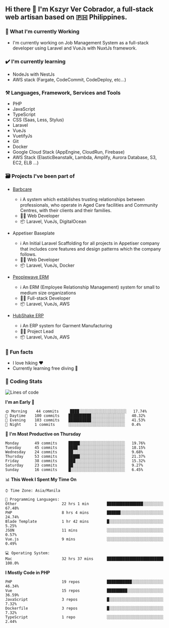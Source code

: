 ## Hi there 👋 I'm Kszyr Ver Cobrador, a full-stack web artisan based on 🇵🇭 Philippines.

### 🚀 What I'm currently Working

- I'm currently working on Job Management System as a full-stack developer using Laravel and VueJs with NuxtJs framework.

### ✔️ I'm currently learning

- NodeJs with NestJs
- AWS stack (Fargate, CodeCommit, CodeDeploy, etc...)

### ⚒️ Languages, Framework, Services and Tools
- PHP
- JavaScript
- TypeScript
- CSS (Saas, Less, Stylus)
- Laravel
- VueJs
- VuetifyJs
- Git
- Docker
- Google Cloud Stack (AppEngine, CloudRun, Firebase)
- AWS Stack (ElasticBeanstalk, Lambda, Amplify, Aurora Database, S3, EC2, ELB ...)


### 🗃 Projects I've been part of

- <a href="https://appetiser.com.au/portfolio/barbcare" target="_blank">Barbcare</a>

  - ℹ️ A system which establishes trusting relationships between professionals, who operate in Aged Care facilities and Community Centres, with their clients and their families.
  - 👨‍💻 Web Developer
  - 📦 Laravel, VueJs, DigitalOcean

- Appetiser Baseplate

  - ℹ️ An Initial Laravel Scaffolding for all projects in Appetiser company that includes core features and design patterns which the company follows.
  - 👨‍💻 Web Developer
  - 📦 Laravel, VueJs, Docker

- <a href="https://peoplewave.co" target="_blank">Peoplewave ERM</a>

  - ℹ️ An ERM (Employee Relationship Management) system for small to medium size organizations
  - 👨‍💻 Full-stack Developer
  - 📦 Laravel, VueJs, AWS

- <a href="https://www.posbang.com/garment-erp" target="_blank">HubShake ERP</a>

  - ℹ️ An ERP system for Garment Manufacturing
  - 👨‍💻 Project Lead
  - 📦 Laravel, VueJs, AWS

### 🌴 Fun facts

- I love hiking ❤️
- Currently learning free diving 🥽

### 🌟 Coding Stats

<!-- WakaTime Stats -->

<!--START_SECTION:waka-->
![Lines of code](https://img.shields.io/badge/From%20Hello%20World%20I%27ve%20Written-489371%20lines%20of%20code-blue)

**I'm an Early 🐤** 

```text
🌞 Morning    44 commits     ████░░░░░░░░░░░░░░░░░░░░░   17.74% 
🌆 Daytime    100 commits    ██████████░░░░░░░░░░░░░░░   40.32% 
🌃 Evening    103 commits    ██████████░░░░░░░░░░░░░░░   41.53% 
🌙 Night      1 commits      ░░░░░░░░░░░░░░░░░░░░░░░░░   0.4%

```
📅 **I'm Most Productive on Thursday** 

```text
Monday       49 commits     █████░░░░░░░░░░░░░░░░░░░░   19.76% 
Tuesday      45 commits     ████░░░░░░░░░░░░░░░░░░░░░   18.15% 
Wednesday    24 commits     ██░░░░░░░░░░░░░░░░░░░░░░░   9.68% 
Thursday     53 commits     █████░░░░░░░░░░░░░░░░░░░░   21.37% 
Friday       38 commits     ███░░░░░░░░░░░░░░░░░░░░░░   15.32% 
Saturday     23 commits     ██░░░░░░░░░░░░░░░░░░░░░░░   9.27% 
Sunday       16 commits     █░░░░░░░░░░░░░░░░░░░░░░░░   6.45%

```


📊 **This Week I Spent My Time On** 

```text
⌚︎ Time Zone: Asia/Manila

💬 Programming Languages: 
Other                    22 hrs 1 min        ████████████████░░░░░░░░░   67.48% 
PHP                      8 hrs 4 mins        ██████░░░░░░░░░░░░░░░░░░░   24.74% 
Blade Template           1 hr 42 mins        █░░░░░░░░░░░░░░░░░░░░░░░░   5.25% 
JSON                     11 mins             ░░░░░░░░░░░░░░░░░░░░░░░░░   0.57% 
Vue.js                   9 mins              ░░░░░░░░░░░░░░░░░░░░░░░░░   0.49%

💻 Operating System: 
Mac                      32 hrs 37 mins      █████████████████████████   100.0%

```

**I Mostly Code in PHP** 

```text
PHP                      19 repos            ███████████░░░░░░░░░░░░░░   46.34% 
Vue                      15 repos            █████████░░░░░░░░░░░░░░░░   36.59% 
JavaScript               3 repos             █░░░░░░░░░░░░░░░░░░░░░░░░   7.32% 
Dockerfile               3 repos             █░░░░░░░░░░░░░░░░░░░░░░░░   7.32% 
TypeScript               1 repo              ░░░░░░░░░░░░░░░░░░░░░░░░░   2.44%

```



<!--END_SECTION:waka-->
